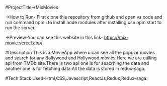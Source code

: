 #ProjectTitle->MixMovies

->How to Run- First clone this repository from github and open vs code and run command npm i to install node modules after installing use npm start to run the server.

->Preview-You can see this website in this link- https://mix-movie.vercel.app/

#Description
This is a MovieApp where u can see all the popular movies and search for any Bollywood and Hollywood movies.Here we are calling api from TMDb site.There is two api one is for seacrhing the data and another one is for fetching data.All the data is stored in redux-saga.

#Tech Stack Used-Html,CSS,Javascript,ReactJs,Redux,Redux-saga.
